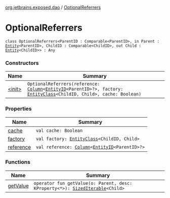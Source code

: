 [org.jetbrains.exposed.dao](../index.md) / [OptionalReferrers](.)

# OptionalReferrers

`class OptionalReferrers<ParentID : Comparable<ParentID>, in Parent : `[`Entity`](../-entity/index.md)`<ParentID>, ChildID : Comparable<ChildID>, out Child : `[`Entity`](../-entity/index.md)`<ChildID>> : Any`

### Constructors

| Name | Summary |
|---|---|
| [&lt;init&gt;](-init-.md) | `OptionalReferrers(reference: `[`Column`](../../org.jetbrains.exposed.sql/-column/index.md)`<`[`EntityID`](../-entity-i-d/index.md)`<ParentID>?>, factory: `[`EntityClass`](../-entity-class/index.md)`<ChildID, Child>, cache: Boolean)` |

### Properties

| Name | Summary |
|---|---|
| [cache](cache.md) | `val cache: Boolean` |
| [factory](factory.md) | `val factory: `[`EntityClass`](../-entity-class/index.md)`<ChildID, Child>` |
| [reference](reference.md) | `val reference: `[`Column`](../../org.jetbrains.exposed.sql/-column/index.md)`<`[`EntityID`](../-entity-i-d/index.md)`<ParentID>?>` |

### Functions

| Name | Summary |
|---|---|
| [getValue](get-value.md) | `operator fun getValue(o: Parent, desc: KProperty<*>): `[`SizedIterable`](../../org.jetbrains.exposed.sql/-sized-iterable/index.md)`<Child>` |
